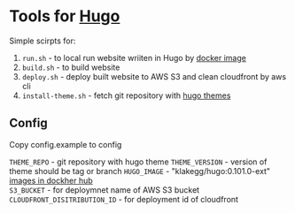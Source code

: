 # Tools for [Hugo](https://gohugo.io/)  

Simple scirpts for:
  
  1. `run.sh` - to local run website wriiten in Hugo by [docker image](https://hub.docker.com/r/klakegg/hugo/)
  2. `build.sh` - to build website
  3. `deploy.sh` - deploy built website to AWS S3 and clean cloudfront by aws cli
  4. `install-theme.sh` - fetch git repository with [hugo themes](https://themes.gohugo.io/)

## Config

Copy config.example to config

 `THEME_REPO` - git repository with hugo theme
 `THEME_VERSION` - version of theme should be tag or branch
 `HUGO_IMAGE` - "klakegg/hugo:0.101.0-ext" [images in dockher hub](https://hub.docker.com/r/klakegg/hugo/)  
 `S3_BUCKET` -  for deploymnet name of AWS S3 bucket
 `CLOUDFRONT_DISITRIBUTION_ID` - for deployment id of cloudfront
 